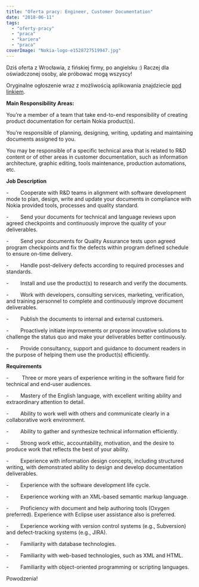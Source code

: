 ```yaml
---
title: "Oferta pracy: Engineer, Customer Documentation"
date: "2018-06-11"
tags:
  - "oferty-pracy"
  - "praca"
  - "kariera"
  - "praca"
coverImage: "Nokia-logo-e1528727519947.jpg"
---
```


Dziś oferta z Wrocławia, z fińskiej firmy, po angielsku :) Raczej dla
oświadczonej osoby, ale próbować mogą wszyscy!

Oryginalne ogłoszenie wraz z możliwością aplikowania znajdziecie
[pod linkiem](https://aluperf.referrals.selectminds.com/jobs/engineer-customer-documentation-11794?et=QyRdqOMf).

**Main Responsibility Areas:**

You’re a member of a team that take end-to-end responsibility of creating
product documentation for certain Nokia product(s).

You’re responsible of planning, designing, writing, updating and maintaining
documents assigned to you.

You may be responsible of a specific technical area that is related to R&D
content or of other areas in customer documentation, such as information
architecture, graphic editing, tools maintenance, production automations, etc.

**Job Description**

\-        Cooperate with R&D teams in alignment with software development mode
to plan, design, write and update your documents in compliance with Nokia
provided tools, processes and quality standard.

\-        Send your documents for technical and language reviews upon agreed
checkpoints and continuously improve the quality of your deliverables.

\-        Send your documents for Quality Assurance tests upon agreed program
checkpoints and fix the defects within program defined schedule to ensure
on-time delivery.

\-        Handle post-delivery defects according to required processes and
standards.

\-        Install and use the product(s) to research and verify the documents.

\-        Work with developers, consulting services, marketing, verification,
and training personnel to complete and continuously improve document
deliverables.

\-        Publish the documents to internal and external customers.

\-        Proactively initiate improvements or propose innovative solutions to
challenge the status quo and make your deliverables better continuously.

\-        Provide consultancy, support and guidance to document readers in the
purpose of helping them use the product(s) efficiently.

**Requirements**

\-         Three or more years of experience writing in the software field for
technical and end-user audiences.

\-        Mastery of the English language, with excellent writing ability and
extraordinary attention to detail.

\-        Ability to work well with others and communicate clearly in a
collaborative work environment.

\-        Ability to gather and synthesize technical information efficiently.

\-        Strong work ethic, accountability, motivation, and the desire to
produce work that reflects the best of your ability.

\-        Experience with information design concepts, including structured
writing, with demonstrated ability to design and develop documentation
deliverables.

\-        Experience with the software development life cycle.

\-        Experience working with an XML-based semantic markup language.

\-        Proficiency with document and help authoring tools (Oxygen preferred).
Experience with Eclipse user assistance also is preferred.

\-        Experience working with version control systems (e.g., Subversion) and
defect-tracking systems (e.g., JIRA).

\-        Familiarity with database technologies.

\-        Familiarity with web-based technologies, such as XML and HTML.

\-        Familiarity with object-oriented programming or scripting languages.

Powodzenia!
